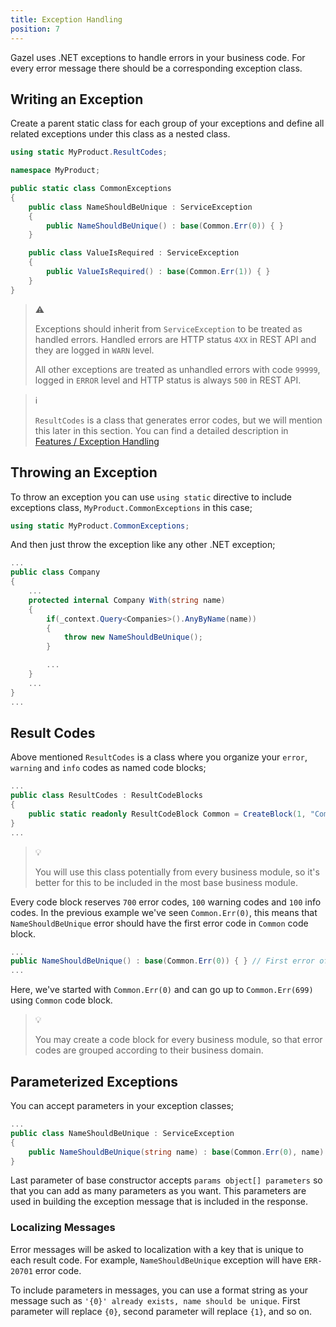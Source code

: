 ```yaml
---
title: Exception Handling
position: 7
---
```


Gazel uses .NET exceptions to handle errors in your business code. For every
error message there should be a corresponding exception class.

## Writing an Exception

Create a parent static class for each group of your exceptions and define all
related exceptions under this class as a nested class.

```csharp
using static MyProduct.ResultCodes;

namespace MyProduct;

public static class CommonExceptions
{
    public class NameShouldBeUnique : ServiceException
    {
        public NameShouldBeUnique() : base(Common.Err(0)) { }
    }

    public class ValueIsRequired : ServiceException
    {
        public ValueIsRequired() : base(Common.Err(1)) { }
    }
}

```

> :warning:
>
> Exceptions should inherit from `ServiceException` to be treated as handled
> errors. Handled errors are HTTP status `4XX` in REST API and they are logged
> in `WARN` level.
>
> All other exceptions are treated as unhandled errors with code `99999`,
> logged in `ERROR` level and HTTP status is always `500` in REST API.

> :information_source:
>
> `ResultCodes` is a class that generates error codes, but we will mention this
> later in this section. You can find a detailed description in [Features /
> Exception Handling](/features#exception-handling)

## Throwing an Exception

To throw an exception you can use `using static` directive to include
exceptions class, `MyProduct.CommonExceptions` in this case;

```csharp
using static MyProduct.CommonExceptions;
```

And then just throw the exception like any other .NET exception;

```csharp
...
public class Company
{
    ...
    protected internal Company With(string name)
    {
        if(_context.Query<Companies>().AnyByName(name))
        {
            throw new NameShouldBeUnique();
        }

        ...
    }
    ...
}
...
```

## Result Codes

Above mentioned `ResultCodes` is a class where you organize your `error`,
`warning` and `info` codes as named code blocks;

```csharp
...
public class ResultCodes : ResultCodeBlocks
{
    public static readonly ResultCodeBlock Common = CreateBlock(1, "Common");
}
...
```

> :bulb:
>
> You will use this class potentially from every business module, so it's
> better for this to be included in the most base business module.

Every code block reserves `700` error codes, `100` warning codes and `100` info
codes. In the previous example we've seen `Common.Err(0)`, this means that
`NameShouldBeUnique` error should have the first error code in `Common` code
block.

```csharp
...
public NameShouldBeUnique() : base(Common.Err(0)) { } // First error of 'Common' code block
...
```

Here, we've started with `Common.Err(0)` and can go up to `Common.Err(699)`
using `Common` code block.

> :bulb:
>
> You may create a code block for every business module, so that error codes
> are grouped according to their business domain.

## Parameterized Exceptions

You can accept parameters in your exception classes;

```csharp
...
public class NameShouldBeUnique : ServiceException
{
    public NameShouldBeUnique(string name) : base(Common.Err(0), name) { }
}
```

Last parameter of base constructor accepts `params object[] parameters` so that
you can add as many parameters as you want. This parameters are used in
building the exception message that is included in the response.

### Localizing Messages

Error messages will be asked to localization with a key that is unique to each
result code. For example, `NameShouldBeUnique` exception will have `ERR-20701`
error code.

To include parameters in messages, you can use a format string as your message
such as `'{0}' already exists, name should be unique`. First parameter will
replace `{0}`, second parameter will replace `{1}`, and so on.
